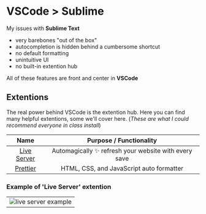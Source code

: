 # VSCode > Sublime

My issues with **Sublime Text**
- very barebones "out of the box"
- autocompletion is hidden behind a cumbersome shortcut
- no default formatting
- unintuitive UI
- no built-in extention hub

All of these features are front and center in **VSCode**

## Extentions
The real power behind VSCode is the extention hub. Here you can find many helpful extentions, some we'll cover here. (*These are what I could recommend everyone in class install*)

|                                           Name                                           |               Purpose / Functionality                |
| :--------------------------------------------------------------------------------------: | :--------------------------------------------------: |
| [Live Server](https://marketplace.visualstudio.com/items?itemName=ritwickdey.LiveServer) | Automagically ✨ refresh your website with every save |
|  [Prettier](https://marketplace.visualstudio.com/items?itemName=esbenp.prettier-vscode)  |       HTML, CSS, and JavaScript auto formatter       |

### Example of 'Live Server' extention
|                                                                                                                                          |
| :--------------------------------------------------------------------------------------------------------------------------------------: |
| ![live server example](https://github.com/ritwickdey/vscode-live-server/raw/HEAD/images/Screenshot/vscode-live-server-animated-demo.gif) |